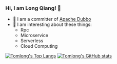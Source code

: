 ### Hi, I am Long Qiang! 👋

<!--
**finefuture/finefuture** is a ✨ _special_ ✨ repository because its `README.md` (this file) appears on your GitHub profile.

Here are some ideas to get you started:

- 🔭 I’m currently working on ...
- 🌱 I’m currently learning ...
- 👯 I’m looking to collaborate on ...
- 🤔 I’m looking for help with ...
- 💬 Ask me about ...
- 📫 How to reach me: ...
- 😄 Pronouns: ...
- ⚡ Fun fact: ...
-->

- 👷 I am a committer of [Apache Dubbo](https://github.com/apache/dubbo)
- 🤩 I am interesting about these things:
  - Rpc
  - Microservice
  - Serverless
  - Cloud Computing

[![Tomlong's Top Langs](https://github-readme-stats.vercel.app/api/top-langs/?username=finefuture&theme=github_dark&hide=python)](https://github.com/anuraghazra/github-readme-stats)
[![Tomlong's GitHub stats](https://github-readme-stats.vercel.app/api?username=finefuture&theme=github_dark)](https://github.com/anuraghazra/github-readme-stats)
